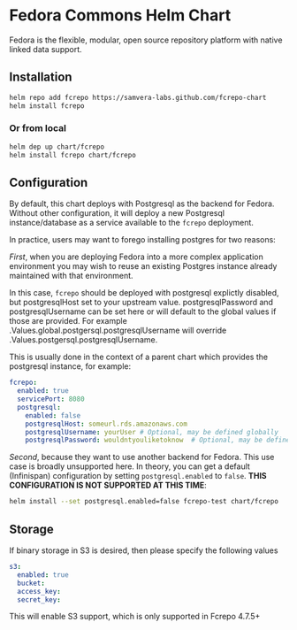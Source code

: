 Fedora Commons Helm Chart
=========================

Fedora is the flexible, modular, open source repository platform with native
linked data support.

## Installation

```sh
helm repo add fcrepo https://samvera-labs.github.com/fcrepo-chart
helm install fcrepo
```

### Or from local

```sh
helm dep up chart/fcrepo
helm install fcrepo chart/fcrepo
```

## Configuration

By default, this chart deploys with Postgresql as the backend for Fedora.
Without other configuration, it will deploy a new Postgresql instance/database
as a service available to the `fcrepo` deployment.

In practice, users may want to forego installing postgres for two reasons:

_First_, when you are deploying Fedora into a more complex application
environment you may wish to reuse an existing Postgres instance already
maintained with that environment.

In this case, `fcrepo` should be deployed with postgresql explictly disabled, but
postgresqlHost set to your upstream value. postgresqlPassword and postgresqlUsername
can be set here or will default to the global values if those are provided. For example
.Values.global.postgersql.postgresqlUsername will override .Values.postgersql.postgresqlUsername.

This is usually done in the context of a parent chart which provides the postgresql instance, for example:

```yaml
fcrepo:
  enabled: true
  servicePort: 8080
  postgresql:
    enabled: false
    postgresqlHost: someurl.rds.amazonaws.com
    postgresqlUsername: yourUser # Optional, may be defined globally
    postgresqlPassword: wouldntyouliketoknow  # Optional, may be defined globally
```

_Second_, because they want to use another backend for Fedora. This use case is broadly unsupported here. In theory, you can get a default (Infinispan) configuration by setting `postgresql.enabled` to `false`. **THIS CONFIGURATION IS NOT SUPPORTED AT THIS TIME**:

```sh
helm install --set postgresql.enabled=false fcrepo-test chart/fcrepo
```

## Storage
If binary storage in S3 is desired, then please specify the following values

```yaml
s3:
  enabled: true
  bucket:
  access_key:
  secret_key:
```

This will enable S3 support, which is only supported in Fcrepo 4.7.5+
